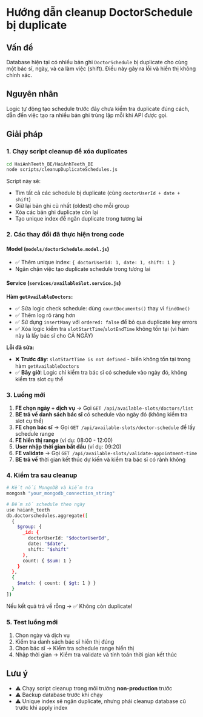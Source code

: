 # Hướng dẫn cleanup DoctorSchedule bị duplicate

## Vấn đề

Database hiện tại có nhiều bản ghi `DoctorSchedule` bị duplicate cho cùng một bác sĩ, ngày, và ca làm việc (shift). Điều này gây ra lỗi và hiển thị không chính xác.

## Nguyên nhân

Logic tự động tạo schedule trước đây chưa kiểm tra duplicate đúng cách, dẫn đến việc tạo ra nhiều bản ghi trùng lặp mỗi khi API được gọi.

## Giải pháp

### 1. Chạy script cleanup để xóa duplicates

```bash
cd HaiAnhTeeth_BE/HaiAnhTeeth_BE
node scripts/cleanupDuplicateSchedules.js
```

Script này sẽ:
- Tìm tất cả các schedule bị duplicate (cùng `doctorUserId + date + shift`)
- Giữ lại bản ghi cũ nhất (oldest) cho mỗi group
- Xóa các bản ghi duplicate còn lại
- Tạo unique index để ngăn duplicate trong tương lai

### 2. Các thay đổi đã thực hiện trong code

#### Model (`models/doctorSchedule.model.js`)
- ✅ Thêm unique index: `{ doctorUserId: 1, date: 1, shift: 1 }`
- Ngăn chặn việc tạo duplicate schedule trong tương lai

#### Service (`services/availableSlot.service.js`)

**Hàm `getAvailableDoctors`:**
- ✅ Sửa logic check schedule: dùng `countDocuments()` thay vì `findOne()`
- ✅ Thêm log rõ ràng hơn
- ✅ Sử dụng `insertMany` với `ordered: false` để bỏ qua duplicate key errors
- ✅ Xóa logic kiểm tra `slotStartTime`/`slotEndTime` không tồn tại (vì hàm này là lấy bác sĩ cho CẢ NGÀY)

**Lỗi đã sửa:**
- ❌ **Trước đây**: `slotStartTime is not defined` - biến không tồn tại trong hàm `getAvailableDoctors`
- ✅ **Bây giờ**: Logic chỉ kiểm tra bác sĩ có schedule vào ngày đó, không kiểm tra slot cụ thể

### 3. Luồng mới

1. **FE chọn ngày + dịch vụ** → Gọi `GET /api/available-slots/doctors/list`
2. **BE trả về danh sách bác sĩ** có schedule vào ngày đó (không kiểm tra slot cụ thể)
3. **FE chọn bác sĩ** → Gọi `GET /api/available-slots/doctor-schedule` để lấy schedule range
4. **FE hiển thị range** (ví dụ: 08:00 - 12:00)
5. **User nhập thời gian bắt đầu** (ví dụ: 09:20)
6. **FE validate** → Gọi `GET /api/available-slots/validate-appointment-time`
7. **BE trả về** thời gian kết thúc dự kiến và kiểm tra bác sĩ có rảnh không

### 4. Kiểm tra sau cleanup

```bash
# Kết nối MongoDB và kiểm tra
mongosh "your_mongodb_connection_string"

# Đếm số schedule theo ngày
use haianh_teeth
db.doctorschedules.aggregate([
  {
    $group: {
      _id: { 
        doctorUserId: "$doctorUserId", 
        date: "$date", 
        shift: "$shift" 
      },
      count: { $sum: 1 }
    }
  },
  {
    $match: { count: { $gt: 1 } }
  }
])
```

Nếu kết quả trả về rỗng → ✅ Không còn duplicate!

### 5. Test luồng mới

1. Chọn ngày và dịch vụ
2. Kiểm tra danh sách bác sĩ hiển thị đúng
3. Chọn bác sĩ → Kiểm tra schedule range hiển thị
4. Nhập thời gian → Kiểm tra validate và tính toán thời gian kết thúc

## Lưu ý

- ⚠️ Chạy script cleanup trong môi trường **non-production** trước
- ⚠️ Backup database trước khi chạy
- ⚠️ Unique index sẽ ngăn duplicate, nhưng phải cleanup database cũ trước khi apply index

